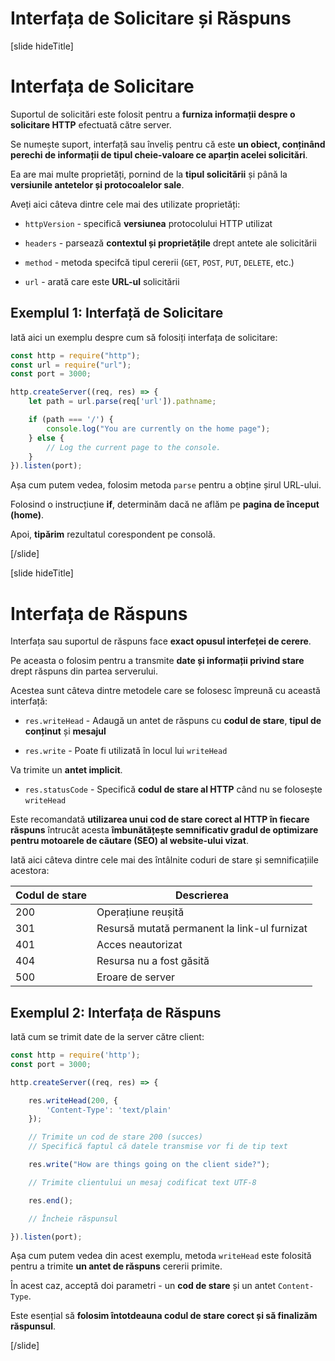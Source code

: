 # Interfața de Solicitare și Răspuns

[slide hideTitle]

# Interfața de Solicitare

Suportul de solicitări este folosit pentru a **furniza informații despre o solicitare HTTP** efectuată către server.

Se numește suport, interfață sau înveliș pentru că este **un obiect, conținând perechi de informații de tipul cheie-valoare ce aparțin acelei solicitări**.

Ea are mai multe proprietăți, pornind de la **tipul solicitării** și până la **versiunile antetelor și protocoalelor sale**.

Aveți aici câteva dintre cele mai des utilizate proprietăți:

- `httpVersion` - specifică **versiunea** protocolului HTTP utilizat

- `headers` - parsează **contextul și proprietățile** drept antete ale solicitării

- `method` - metoda specifcă tipul cererii (`GET`, `POST`, `PUT`, `DELETE`, etc.)

- `url` - arată care este **URL-ul** solicitării

## Exemplul 1: Interfață de Solicitare

Iată aici un exemplu despre cum să folosiți interfața de solicitare:

```js
const http = require("http");
const url = require("url");
const port = 3000;

http.createServer((req, res) => {
    let path = url.parse(req['url']).pathname;

    if (path === '/') {
        console.log("You are currently on the home page");
    } else {
        // Log the current page to the console.
    }
}).listen(port);
```

Așa cum putem vedea, folosim metoda `parse` pentru a obține șirul URL-ului.

Folosind o instrucțiune **if**, determinăm dacă ne aflăm pe **pagina de început (home)**.

Apoi, **tipărim** rezultatul corespondent pe consolă.

[/slide]

[slide hideTitle]

# Interfața de Răspuns

Interfața sau suportul de răspuns face **exact opusul interfeței de cerere**.

Pe aceasta o folosim pentru a transmite **date și informații privind stare** drept răspuns din partea serverului.

Acestea sunt câteva dintre metodele care se folosesc împreună cu această interfață: 

- `res.writeHead` - Adaugă un antet de răspuns cu **codul de stare**, **tipul de conținut** și **mesajul**

- `res.write` - Poate fi utilizată în locul lui `writeHead`

Va trimite un **antet implicit**.

- `res.statusCode` - Specifică **codul de stare al HTTP** când nu se folosește `writeHead`

Este recomandată **utilizarea unui cod de stare corect al HTTP în fiecare răspuns** întrucât acesta **îmbunătățește semnificativ gradul de optimizare pentru motoarele de căutare (SEO) al website-ului vizat**.

Iată aici câteva dintre cele mai des întâlnite coduri de stare și semnificațiile acestora: 

| **Codul de stare** | **Descrierea** |
|---|---|
| 200 | Operațiune reușită |
| 301 | Resursă mutată permanent la link-ul furnizat | 
| 401 | Acces neautorizat |
| 404 | Resursa nu a fost găsită | 
| 500 | Eroare de server |

## Exemplul 2: Interfața de Răspuns

Iată cum se trimit date de la server către client:

```js
const http = require('http');
const port = 3000;

http.createServer((req, res) => {

    res.writeHead(200, {
        'Content-Type': 'text/plain'
    });

    // Trimite un cod de stare 200 (succes)
    // Specifică faptul că datele transmise vor fi de tip text

    res.write("How are things going on the client side?");

    // Trimite clientului un mesaj codificat text UTF-8

    res.end();

    // Încheie răspunsul

}).listen(port);

```

Așa cum putem vedea din acest exemplu, metoda `writeHead` este folosită pentru a trimite **un antet de răspuns** cererii primite.

În acest caz, acceptă doi parametri - un **cod de stare** și un antet `Content-Type`.

Este esențial să **folosim întotdeauna codul de stare corect și să finalizăm răspunsul**.

[/slide]
